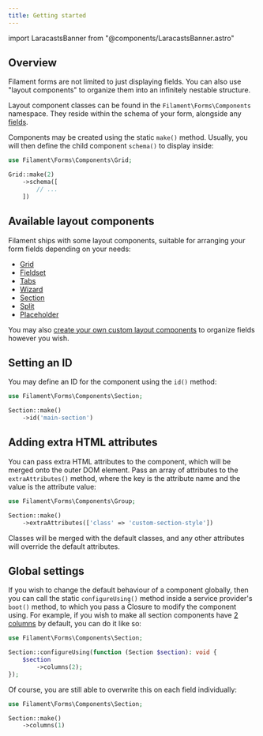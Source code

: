 ```yaml
---
title: Getting started
---
```

import LaracastsBanner from "@components/LaracastsBanner.astro"

## Overview

<LaracastsBanner
    title="Layouts"
    description="Watch the Rapid Laravel Development with Filament series on Laracasts - it will teach you the basics of customizing the layout of a Filament form."
    url="https://laracasts.com/series/rapid-laravel-development-with-filament/episodes/6"
    series="rapid-laravel-development"
/>

Filament forms are not limited to just displaying fields. You can also use "layout components" to organize them into an infinitely nestable structure.

Layout component classes can be found in the `Filament\Forms\Components` namespace. They reside within the schema of your form, alongside any [fields](fields/getting-started).

Components may be created using the static `make()` method. Usually, you will then define the child component `schema()` to display inside:

```php
use Filament\Forms\Components\Grid;

Grid::make(2)
    ->schema([
        // ...
    ])
```

## Available layout components

Filament ships with some layout components, suitable for arranging your form fields depending on your needs:

- [Grid](grid)
- [Fieldset](fieldset)
- [Tabs](tabs)
- [Wizard](wizard)
- [Section](section)
- [Split](split)
- [Placeholder](placeholder)

You may also [create your own custom layout components](custom) to organize fields however you wish.

## Setting an ID

You may define an ID for the component using the `id()` method:

```php
use Filament\Forms\Components\Section;

Section::make()
    ->id('main-section')
```

## Adding extra HTML attributes

You can pass extra HTML attributes to the component, which will be merged onto the outer DOM element. Pass an array of attributes to the `extraAttributes()` method, where the key is the attribute name and the value is the attribute value:

```php
use Filament\Forms\Components\Group;

Section::make()
    ->extraAttributes(['class' => 'custom-section-style'])
```

Classes will be merged with the default classes, and any other attributes will override the default attributes.

## Global settings

If you wish to change the default behaviour of a component globally, then you can call the static `configureUsing()` method inside a service provider's `boot()` method, to which you pass a Closure to modify the component using. For example, if you wish to make all section components have [2 columns](grid) by default, you can do it like so:

```php
use Filament\Forms\Components\Section;

Section::configureUsing(function (Section $section): void {
    $section
        ->columns(2);
});
```

Of course, you are still able to overwrite this on each field individually:

```php
use Filament\Forms\Components\Section;

Section::make()
    ->columns(1)
```
